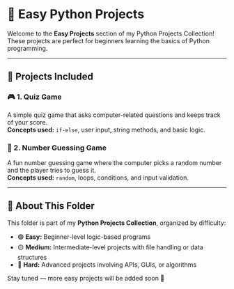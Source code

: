 # 🐍 Easy Python Projects

Welcome to the **Easy Projects** section of my Python Projects Collection!  
These projects are perfect for beginners learning the basics of Python programming.

---

## 📘 Projects Included

### 🎮 1. Quiz Game
A simple quiz game that asks computer-related questions and keeps track of your score.  
**Concepts used:** `if-else`, user input, string methods, and basic logic.

### 🎯 2. Number Guessing Game
A fun number guessing game where the computer picks a random number and the player tries to guess it.  
**Concepts used:** `random`, loops, conditions, and input validation.

---

## 🧠 About This Folder
This folder is part of my **Python Projects Collection**, organized by difficulty:
- 🟢 **Easy:** Beginner-level logic-based programs  
- 🟡 **Medium:** Intermediate-level projects with file handling or data structures  
- 🔴 **Hard:** Advanced projects involving APIs, GUIs, or algorithms  

Stay tuned — more easy projects will be added soon 🚀

